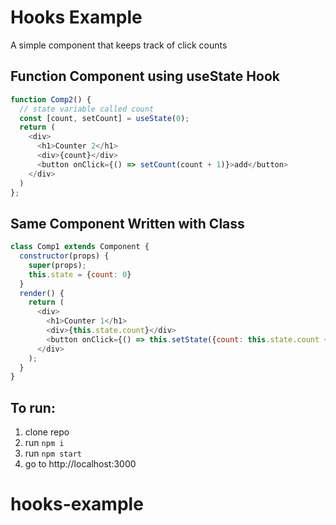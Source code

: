 # Hooks Example
A simple component that keeps track of click counts

## Function Component using useState Hook

``` js
function Comp2() {
  // state variable called count
  const [count, setCount] = useState(0);
  return (
    <div>
      <h1>Counter 2</h1>
      <div>{count}</div>
      <button onClick={() => setCount(count + 1)}>add</button>
    </div>
  )
};
```
## Same Component Written with Class

``` js
class Comp1 extends Component {
  constructor(props) {
    super(props);
    this.state = {count: 0}
  }
  render() {
    return (
      <div>
        <h1>Counter 1</h1>
        <div>{this.state.count}</div>
        <button onClick={() => this.setState({count: this.state.count + 1})}>add</button>
      </div>
    );
  }
}

```


## To run:
1. clone repo
2. run `npm i`
3. run `npm start`
4. go to http://localhost:3000
# hooks-example
